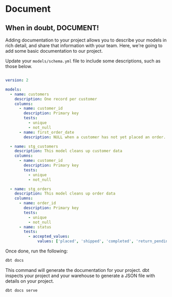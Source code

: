 # Document

## When in doubt, DOCUMENT!

Adding documentation to your project allows you to describe your models in rich detail, and share that information with your team. Here, we're going to add some basic documentation to our project.

Update your `models/schema.yml` file to include some descriptions, such as those below.

``` yaml title="models/schema.yml"

version: 2

models:
  - name: customers
    description: One record per customer
    columns:
      - name: customer_id
        description: Primary key
        tests:
          - unique
          - not_null
      - name: first_order_date
        description: NULL when a customer has not yet placed an order.

  - name: stg_customers
    description: This model cleans up customer data
    columns:
      - name: customer_id
        description: Primary key
        tests:
          - unique
          - not_null

  - name: stg_orders
    description: This model cleans up order data
    columns:
      - name: order_id
        description: Primary key
        tests:
          - unique
          - not_null
      - name: status
        tests:
          - accepted_values:
              values: ['placed', 'shipped', 'completed', 'return_pending', 'returned']

```

Once done, run the following: 

``` bash
dbt docs 
```

This command will  generate the documentation for your project. dbt inspects your project and your warehouse to generate a JSON file with details on your project.

``` bash 
dbt docs serve
```